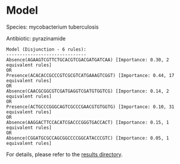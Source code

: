 
# Model

Species: mycobacterium tuberculosis

Antibiotic: pyrazinamide

```
Model (Disjunction - 6 rules):
------------------------------
Absence(AGAAGTCGTTCTGCACGTCGACGATGATCAA) [Importance: 0.30, 2 equivalent rules]
OR
Presence(ACACACCGCCCGTCGCGTCATGAAAGTCGGT) [Importance: 0.44, 17 equivalent rules]
OR
Absence(CAACGCGGCGTCGATGAGGTCGATGTGGTCG) [Importance: 0.14, 2 equivalent rules]
OR
Presence(ACTGCCCGGGCAGTCGCCCGAACGTGTGGTG) [Importance: 0.10, 31 equivalent rules]
OR
Absence(AAGGACTTCCACATCGACCCGGGTGACCACT) [Importance: 0.15, 1 equivalent rules]
OR
Absence(CGGATGCGCCAGCGGCCCCGGCATACCCGTC) [Importance: 0.05, 1 equivalent rules]

```

For details, please refer to the [results directory](../../../../../results/scm_b/mycobacterium+tuberculosis/pyrazinamide/repeat_7/).

